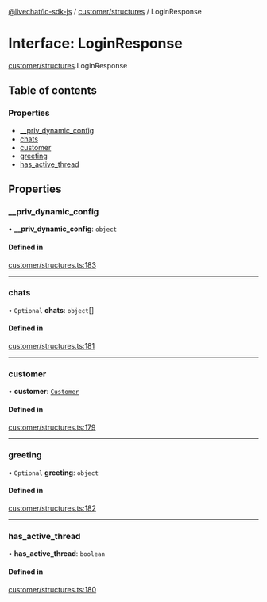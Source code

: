 [@livechat/lc-sdk-js](../README.md) / [customer/structures](../modules/customer_structures.md) / LoginResponse

# Interface: LoginResponse

[customer/structures](../modules/customer_structures.md).LoginResponse

## Table of contents

### Properties

- [\_\_priv\_dynamic\_config](customer_structures.LoginResponse.md#__priv_dynamic_config)
- [chats](customer_structures.LoginResponse.md#chats)
- [customer](customer_structures.LoginResponse.md#customer)
- [greeting](customer_structures.LoginResponse.md#greeting)
- [has\_active\_thread](customer_structures.LoginResponse.md#has_active_thread)

## Properties

### \_\_priv\_dynamic\_config

• **\_\_priv\_dynamic\_config**: `object`

#### Defined in

[customer/structures.ts:183](https://github.com/livechat/lc-sdk-js/blob/951da85/src/customer/structures.ts#L183)

___

### chats

• `Optional` **chats**: `object`[]

#### Defined in

[customer/structures.ts:181](https://github.com/livechat/lc-sdk-js/blob/951da85/src/customer/structures.ts#L181)

___

### customer

• **customer**: [`Customer`](objects.Customer.md)

#### Defined in

[customer/structures.ts:179](https://github.com/livechat/lc-sdk-js/blob/951da85/src/customer/structures.ts#L179)

___

### greeting

• `Optional` **greeting**: `object`

#### Defined in

[customer/structures.ts:182](https://github.com/livechat/lc-sdk-js/blob/951da85/src/customer/structures.ts#L182)

___

### has\_active\_thread

• **has\_active\_thread**: `boolean`

#### Defined in

[customer/structures.ts:180](https://github.com/livechat/lc-sdk-js/blob/951da85/src/customer/structures.ts#L180)
